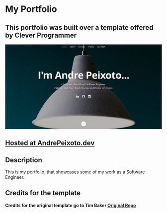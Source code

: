 # My Portfolio

## This portfolio was built over a template offered by Clever Programmer

![Andre Peixoto | Software Engineer](resume-screenshot.png?raw=true "Andre Peixoto | Software Engineer")

## <a href="https://andrepeixoto.dev">Hosted at AndrePeixoto.dev</a>

## Description

This is my portfolio, that showcases some of my work as a Software Engineer.

## Credits for the template

#### Credits for the original template go to Tim Baker <a href='https://github.com/tbakerx/react-resume-template'>Original Repo</a>
